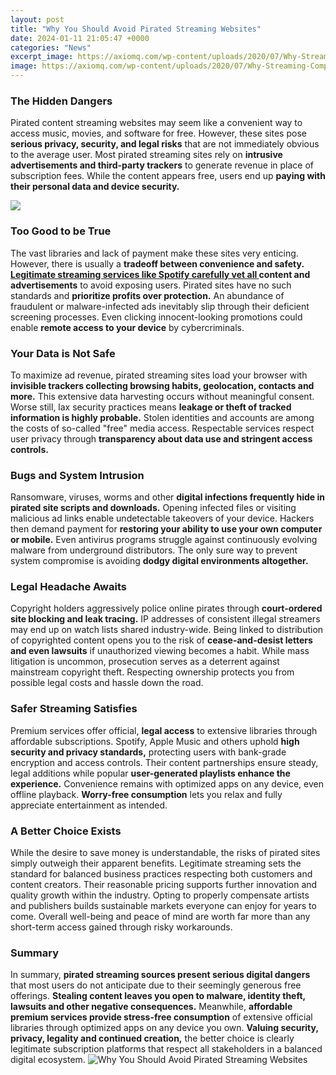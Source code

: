 ```yaml
---
layout: post
title: "Why You Should Avoid Pirated Streaming Websites"
date: 2024-01-11 21:05:47 +0000
categories: "News"
excerpt_image: https://axiomq.com/wp-content/uploads/2020/07/Why-Streaming-Companies-Should-Protect-Their-Content-From-Piracy-1-featured-768x361.jpg
image: https://axiomq.com/wp-content/uploads/2020/07/Why-Streaming-Companies-Should-Protect-Their-Content-From-Piracy-1-featured-768x361.jpg
---
```


### The Hidden Dangers
Pirated content streaming websites may seem like a convenient way to access music, movies, and software for free. However, these sites pose **serious privacy, security, and legal risks** that are not immediately obvious to the average user. Most pirated streaming sites rely on **intrusive advertisements and third-party trackers** to generate revenue in place of subscription fees. While the content appears free, users end up **paying with their personal data and device security.**

![](https://haulixdaily.com/wp-content/uploads/2019/02/Piracy_increase_title.png)
### Too Good to be True
The vast libraries and lack of payment make these sites very enticing. However, there is usually a **tradeoff between convenience and safety.[ Legitimate streaming services like Spotify carefully vet all ](https://store.fi.io.vn/collection/dog-lover)content and advertisements** to avoid exposing users. Pirated sites have no such standards and **prioritize profits over protection.** An abundance of fraudulent or malware-infected ads inevitably slip through their deficient screening processes. Even clicking innocent-looking promotions could enable **remote access to your device** by cybercriminals.
### Your Data is Not Safe
To maximize ad revenue, pirated streaming sites load your browser with **invisible trackers collecting browsing habits, geolocation, contacts and more.** This extensive data harvesting occurs without meaningful consent. Worse still, lax security practices means **leakage or theft of tracked information is highly probable.** Stolen identities and accounts are among the costs of so-called "free" media access. Respectable services respect user privacy through **transparency about data use and stringent access controls.**
### Bugs and System Intrusion  
Ransomware, viruses, worms and other **digital infections frequently hide in pirated site scripts and downloads.** Opening infected files or visiting malicious ad links enable undetectable takeovers of your device. Hackers then demand payment for **restoring your ability to use your own computer or mobile.** Even antivirus programs struggle against continuously evolving malware from underground distributors. The only sure way to prevent system compromise is avoiding **dodgy digital environments altogether.**
### Legal Headache Awaits
Copyright holders aggressively police online pirates through **court-ordered site blocking and leak tracing.** IP addresses of consistent illegal streamers may end up on watch lists shared industry-wide. Being linked to distribution of copyrighted content opens you to the risk of **cease-and-desist letters and even lawsuits** if unauthorized viewing becomes a habit. While mass litigation is uncommon, prosecution serves as a deterrent against mainstream copyright theft. Respecting ownership protects you from possible legal costs and hassle down the road.
### Safer Streaming Satisfies
Premium services offer official, **legal access** to extensive libraries through affordable subscriptions. Spotify, Apple Music and others uphold **high security and privacy standards,** protecting users with bank-grade encryption and access controls. Their content partnerships ensure steady, legal additions while popular **user-generated playlists enhance the experience.** Convenience remains with optimized apps on any device, even offline playback. **Worry-free consumption** lets you relax and fully appreciate entertainment as intended. 
### A Better Choice Exists
While the desire to save money is understandable, the risks of pirated sites simply outweigh their apparent benefits. Legitimate streaming sets the standard for balanced business practices respecting both customers and content creators. Their reasonable pricing supports further innovation and quality growth within the industry. Opting to properly compensate artists and publishers builds sustainable markets everyone can enjoy for years to come. Overall well-being and peace of mind are worth far more than any short-term access gained through risky workarounds.
### Summary  
In summary, **pirated streaming sources present serious digital dangers** that most users do not anticipate due to their seemingly generous free offerings. **Stealing content leaves you open to malware, identity theft, lawsuits and other negative consequences.** Meanwhile, **affordable premium services provide stress-free consumption** of extensive official libraries through optimized apps on any device you own. **Valuing security, privacy, legality and continued creation,** the better choice is clearly legitimate subscription platforms that respect all stakeholders in a balanced digital ecosystem.
![Why You Should Avoid Pirated Streaming Websites](https://axiomq.com/wp-content/uploads/2020/07/Why-Streaming-Companies-Should-Protect-Their-Content-From-Piracy-1-featured-768x361.jpg)